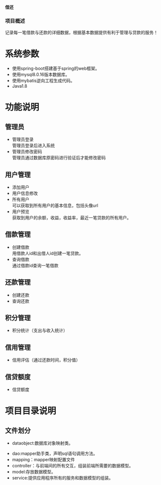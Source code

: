 **借还**
### 项目概述
记录每一笔借款与还款的详细数据，根据基本数据提供有利于管理与贷款的服务！
# 系统参数
- 使用spring-boot搭建基于spring的web框架。
- 使用mysql8.0.16版本数据库。
- 使用mybatis逆向工程生成代码。
- Java1.8
# 功能说明
## 管理员
* 管理员登录<br>
管理员登录后进入系统
* 管理员修改密码<br>
管理员通过数据库原密码进行验证后才能修改密码
## 用户管理
* 添加用户
* 用户信息修改
* 所有用户<br>
可以获取到所有用户的基本信息，包括头像url
* 用户预览<br>
获取到用户的余额，收益，收益率，最近一笔贷款的所有用户。
## 借款管理
* 创建借款<br>
用借款人id和出借人id创建一笔贷款。
* 查询借款<br>
通过借款id查询一笔借款
## 还款管理
* 创建还款
* 查询还款
## 积分管理
* 积分统计（支出与收入统计）
## 信用管理
* 信用评估（通过还款时间，积分值）
## 信贷额度
* 信贷额度
# 项目目录说明
## 文件划分
* dataobject:数据库对象映射类。
- dao:mapper助手类，声明sql语句调用方法。
- mapping：mapper映射配置文件
- controller：与前端间的所有交互，组装前端所需要的数据模型。
- model:存放数据模型。
- service:提供应用程序所有的服务和数据模型的组装。
